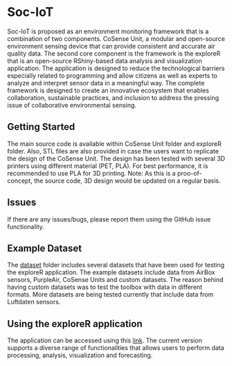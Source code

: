 # Soc-IoT
Soc-IoT is proposed as an environment monitoring framework that is a combination of two components. CoSense Unit, a modular and open-source environment sensing device that can provide consistent and accurate air quality data. The second core component is the framework is the exploreR that is an open-source RShiny-based data analysis and visualization application. The application is designed to reduce the technological barriers especially related to programming and allow citizens as well as experts to analyze and interpret sensor data in a meaningful way. The complete framework is designed to create an innovative ecosystem that enables collaboration, sustainable practices, and inclusion to address the pressing issue of collaborative environmental sensing.

## Getting Started
The main source code is available within CoSense Unit folder and exploreR folder. Also, STL files are also provided in case the users want to replicate the design of the CoSense Unit. The design has been tested with several 3D printers using different material (PET, PLA). For best performance, it is recommended to use PLA for 3D printing. 
Note: As this is a proo-of-concept, the source code, 3D design would be updated on a regular basis. 


## Issues
If there are any issues/bugs, please  report them using the GitHub issue functionality.

## Example Dataset
The [dataset](https://github.com/sachit27/Soc-IoT/tree/main/exploreR/dataset) folder includes several datasets that have been used for testing the exploreR application. The example datasets include data from AirBox sensors, PurpleAir, CoSense Units and custom datasets. The reason behind having custom datasets was to test the toolbox with data in different formats. More datasets are being tested currently that include data from Luftdaten sensors. 

## Using the exploreR application
The application can be accessed using this [link](https://sachitmahajan.shinyapps.io/exploreR/). 
The current version supports a diverse range of functionalities that allows users to perform data processing, analysis, visualization and forecasting.
